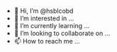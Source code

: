 - 👋 Hi, I’m @hsblcobd
- 👀 I’m interested in ...
- 🌱 I’m currently learning ...
- 💞️ I’m looking to collaborate on ...
- 📫 How to reach me ...

<!---
hsblcobd/hsblcobd is a ✨ special ✨ repository because its `README.md` (this file) appears on your GitHub profile.
You can click the Preview link to take a look at your changes.
--->

